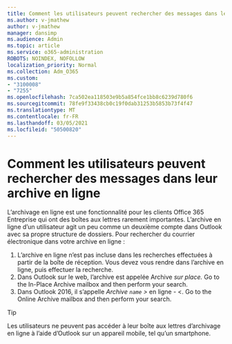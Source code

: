 ```yaml
---
title: Comment les utilisateurs peuvent rechercher des messages dans leur archive en ligne
ms.author: v-jmathew
author: v-jmathew
manager: dansimp
ms.audience: Admin
ms.topic: article
ms.service: o365-administration
ROBOTS: NOINDEX, NOFOLLOW
localization_priority: Normal
ms.collection: Adm_O365
ms.custom:
- "3100008"
- "7255"
ms.openlocfilehash: 7ca502ea118503e9b5a854fce1bb8c6239d780f6
ms.sourcegitcommit: 78fe9f33438cb0c19f0dab31253b5853b73f4f47
ms.translationtype: MT
ms.contentlocale: fr-FR
ms.lasthandoff: 03/05/2021
ms.locfileid: "50500820"
---
```

# <a name="how-users-can-search-their-online-archive-for-messages"></a>Comment les utilisateurs peuvent rechercher des messages dans leur archive en ligne

L’archivage en ligne est une fonctionnalité pour les clients Office 365 Entreprise qui ont des boîtes aux lettres rarement importantes. L’archive en ligne d’un utilisateur agit un peu comme un deuxième compte dans Outlook avec sa propre structure de dossiers. Pour rechercher du courrier électronique dans votre archive en ligne :

1. L’archive en ligne n’est pas incluse dans les recherches effectuées à partir de la boîte de réception. Vous devez vous rendre dans l’archive en ligne, puis effectuer la recherche.
2. Dans Outlook sur le web, l’archive est appelée Archive *sur place.* Go to the In-Place Archive mailbox and then perform your search.
3. Dans Outlook 2016, il s’appelle *Archive `name` >* en ligne - <. Go to the Online Archive mailbox and then perform your search.

> [!TIP]
> Les utilisateurs ne peuvent pas accéder à leur boîte aux lettres d’archivage en ligne à l’aide d’Outlook sur un appareil mobile, tel qu’un smartphone.
